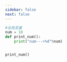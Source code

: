 ```yaml
---
sidebar: false
next: false
---
```

<BlogInfo/>






```python
#全局变量
num = 10
def print_num():
    print("num--->%d"%num)


print_num()

```






<ActionBox />
        
<style>#top-box {margin-top:0.5rem!important;}</style>